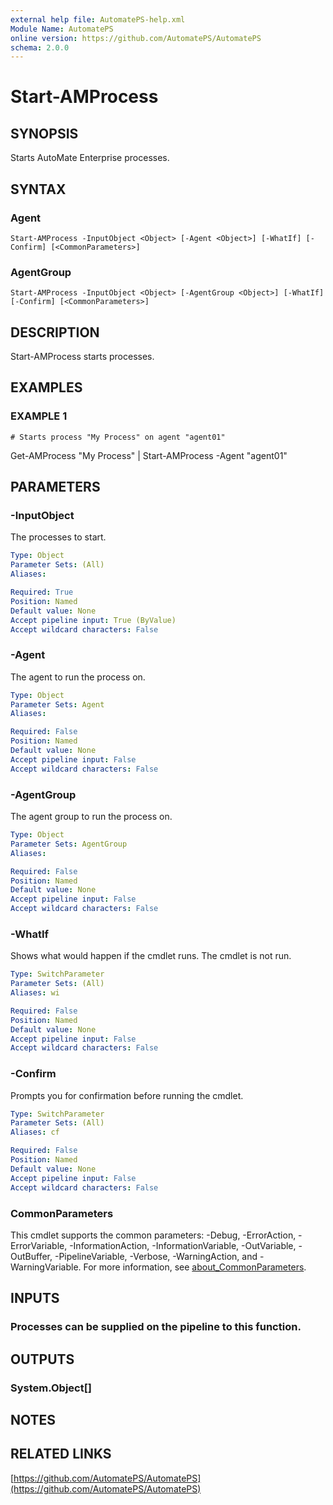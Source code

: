 ```yaml
---
external help file: AutomatePS-help.xml
Module Name: AutomatePS
online version: https://github.com/AutomatePS/AutomatePS
schema: 2.0.0
---
```


# Start-AMProcess

## SYNOPSIS
Starts AutoMate Enterprise processes.

## SYNTAX

### Agent
```
Start-AMProcess -InputObject <Object> [-Agent <Object>] [-WhatIf] [-Confirm] [<CommonParameters>]
```

### AgentGroup
```
Start-AMProcess -InputObject <Object> [-AgentGroup <Object>] [-WhatIf] [-Confirm] [<CommonParameters>]
```

## DESCRIPTION
Start-AMProcess starts processes.

## EXAMPLES

### EXAMPLE 1
```
# Starts process "My Process" on agent "agent01"
```

Get-AMProcess "My Process" | Start-AMProcess -Agent "agent01"

## PARAMETERS

### -InputObject
The processes to start.

```yaml
Type: Object
Parameter Sets: (All)
Aliases:

Required: True
Position: Named
Default value: None
Accept pipeline input: True (ByValue)
Accept wildcard characters: False
```

### -Agent
The agent to run the process on.

```yaml
Type: Object
Parameter Sets: Agent
Aliases:

Required: False
Position: Named
Default value: None
Accept pipeline input: False
Accept wildcard characters: False
```

### -AgentGroup
The agent group to run the process on.

```yaml
Type: Object
Parameter Sets: AgentGroup
Aliases:

Required: False
Position: Named
Default value: None
Accept pipeline input: False
Accept wildcard characters: False
```

### -WhatIf
Shows what would happen if the cmdlet runs.
The cmdlet is not run.

```yaml
Type: SwitchParameter
Parameter Sets: (All)
Aliases: wi

Required: False
Position: Named
Default value: None
Accept pipeline input: False
Accept wildcard characters: False
```

### -Confirm
Prompts you for confirmation before running the cmdlet.

```yaml
Type: SwitchParameter
Parameter Sets: (All)
Aliases: cf

Required: False
Position: Named
Default value: None
Accept pipeline input: False
Accept wildcard characters: False
```

### CommonParameters
This cmdlet supports the common parameters: -Debug, -ErrorAction, -ErrorVariable, -InformationAction, -InformationVariable, -OutVariable, -OutBuffer, -PipelineVariable, -Verbose, -WarningAction, and -WarningVariable. For more information, see [about_CommonParameters](http://go.microsoft.com/fwlink/?LinkID=113216).

## INPUTS

### Processes can be supplied on the pipeline to this function.
## OUTPUTS

### System.Object[]
## NOTES

## RELATED LINKS

[https://github.com/AutomatePS/AutomatePS](https://github.com/AutomatePS/AutomatePS)

